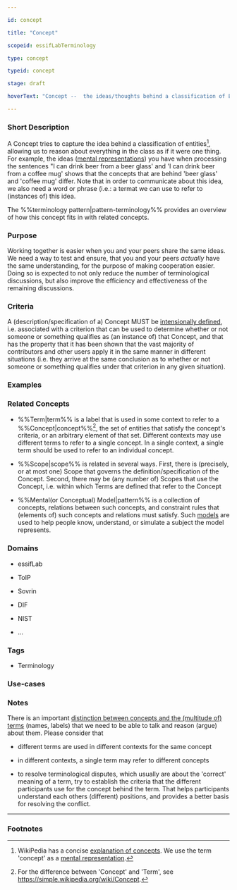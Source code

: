 ```yaml
---

id: concept

title: "Concept"

scopeid: essifLabTerminology

type: concept

typeid: concept

stage: draft

hoverText: "Concept --  the ideas/thoughts behind a classification of Entities (what makes Entities in that class 'the same')."

---
```




### Short Description

<!--REQUIRED--in 1-3 sentences that describe the concept to a layperson with reasonable accuracy.-->

A Concept tries to capture the idea behind a classification of entities[^1], allowing us to reason about everything in the class as if it were one thing. For example, the ideas ([mental representations](https://en.wikipedia.org/wiki/Mental_representation)) you have when processing the sentences "I can drink beer from a beer glass' and 'I can drink beer from a coffee mug' shows that the concepts that are behind 'beer glass' and 'coffee mug' differ. Note that in order to communicate about this idea, we also need a word or phrase (i.e.: a termat we can use to refer to (instances of) this idea.



The %%terminology pattern|pattern-terminology%% provides an overview of how this concept fits in with related concepts.



### Purpose

<!--Describe why the concept is needed. What purposes does it serve? What can you do with it that you cannot do (as well) without it? What objectives does it help realize? Why is this conceptevant within its scope of definition?-->

Working together is easier when you and your peers share the same ideas. We need a way to test and ensure, that you and your peers _actually_ have the same understanding, for the purpose of making cooperation easier. Doing so is expected to not only reduce the number of terminological discussions, but also improve the efficiency and effectiveness of the remaining discussions.



### Criteria

<!--REQUIRED--How is this concept different from related ideas? What are essential characteristics that must be true? This is where you specify the [intensional definition](https://en.wikipedia.org/wiki/Extensional_and_intensional_definitions) of the concept, i.e. the necessary and sufficient conditions for when the term should be used. This makes that the conceptomes crystal clear. In the case of nouns, this is equivalent to specifying the properties that an object needs to have in order to be counted as a referent of the term.-->

A (description/specification of a) Concept MUST be [intensionally defined](https://en.wikipedia.org/wiki/Extensional_and_intensional_definitions), i.e. associated with a criterion that can be used to determine whether or not someone or something qualifies as (an instance of) that Concept, and that has the property that it has been shown that the vast majority of contributors and other users apply it in the same manner in different situations (i.e. they arrive at the same conclusion as to whether or not someone or something qualifies under that criterion in any given situation).



### Examples

<!--Provide a few sentences in which you give examples that obviously qualify as instances of `Concept`, and that do NOT obviously qualify. Also, provide examples that are not (so) obvious, but help users to better understand its intension.-->



### Related Concepts

<!--Link to any %%concepts|concept%% that are similar but distinct, with a note about the relationship.-->

* %%Term|term%% is a label that is used in some context to refer to a %%Concept|concept%%[^2], the set of entities that satisfy the concept's criteria, or an arbitrary element of that set. Different contexts may use different terms to refer to a single concept. In a single context, a single term should be used to refer to an individual concept.



* %%Scope|scope%% is related in several ways. First, there is (precisely, or at most one) Scope that governs the definition/specification of the Concept. Second, there may be (any number of) Scopes that use the Concept, i.e. within which Terms are defined that refer to the Concept



* %%Mental(or Conceptual) Model|pattern%% is a collection of concepts, relations between such concepts, and constraint rules that (elements of) such concepts and relations must satisfy. Such [models](https://en.wikipedia.org/wiki/Conceptual_model) are used to help people know, understand, or simulate a subject the model represents.



### Domains

<!--In which general knowledge ecosystems or mental model families does this concepty a role?-->

* essifLab

* ToIP

* Sovrin

* DIF

* NIST

* ...



### Tags

<!--Add hash tags here that allow us to group concepts in useful ways.-->

* Terminology



### Use-cases

<!--This (optional) section specifies an (optional) introductory paragraph, and a level-3 (i.e. `###`) subsection for every use case it describes. Every such use-case SHOULD

- describe the situation/context of the use-case;

- show how to apply ``Concept`` to/in that situation;

- shows the relevance of having ``Concept`` for the use-case as opposed to not having it.-->



### Notes

<!--This (optional) section is the place to put anything for which there is no other good place to put it.-->

There is an important [distinction between concepts and the (multitude of) terms](https://simple.wikipedia.org/wiki/Concept) (names, labels) that we need to be able to talk and reason (argue) about them. Please consider that



* different terms are used in different contexts for the same concept

* in different contexts, a single term may refer to different concepts

* to resolve terminological disputes, which usually are about the 'correct' meaning of a term, try to establish the criteria that the different participants use for the concept behind the term. That helps participants understand each others (different) positions, and provides a better basis for resolving the conflict.



---

### Footnotes

<!--This (optional) section contains any footnotes that may have been specified in the text above.-->



[^1]: WikiPedia has a concise [explanation of concepts](https://en.wikipedia.org/wiki/Concept). We use the term 'concept' as a [mental representation](https://en.wikipedia.org/wiki/Mental_representation).



[^2]: For the difference between 'Concept' and 'Term', see https://simple.wikipedia.org/wiki/Concept.

